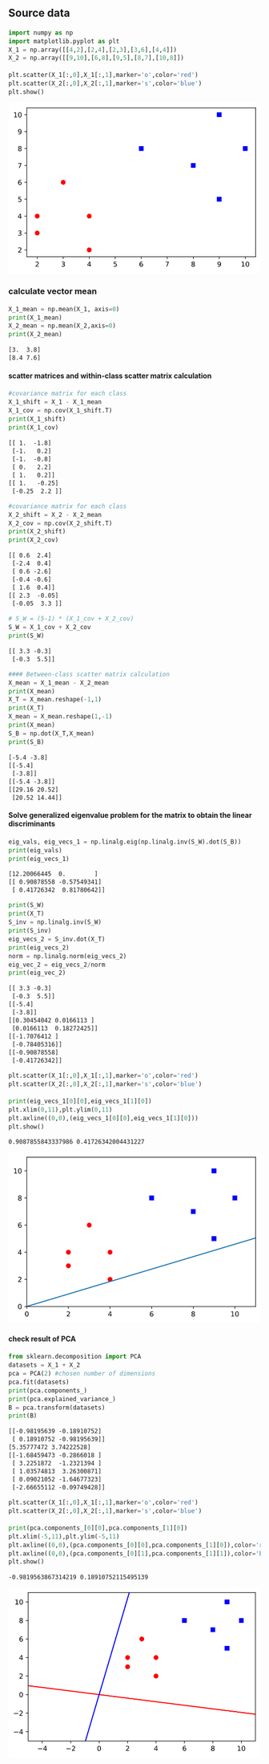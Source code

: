 ## Source data


```python
import numpy as np
import matplotlib.pyplot as plt
X_1 = np.array([[4,2],[2,4],[2,3],[3,6],[4,4]])
X_2 = np.array([[9,10],[6,8],[9,5],[8,7],[10,8]])

plt.scatter(X_1[:,0],X_1[:,1],marker='o',color='red')
plt.scatter(X_2[:,0],X_2[:,1],marker='s',color='blue')
plt.show()

```


    
![svg](lda_scratch_files/lda_scratch_1_0.svg)
    


### calculate vector mean


```python
X_1_mean = np.mean(X_1, axis=0)
print(X_1_mean)
X_2_mean = np.mean(X_2,axis=0)
print(X_2_mean)
```

    [3.  3.8]
    [8.4 7.6]


#### scatter matrices and within-class scatter matrix calculation


```python
#covariance matrix for each class
X_1_shift = X_1 - X_1_mean
X_1_cov = np.cov(X_1_shift.T)
print(X_1_shift)
print(X_1_cov)
```

    [[ 1.  -1.8]
     [-1.   0.2]
     [-1.  -0.8]
     [ 0.   2.2]
     [ 1.   0.2]]
    [[ 1.   -0.25]
     [-0.25  2.2 ]]



```python
#covariance matrix for each class
X_2_shift = X_2 - X_2_mean
X_2_cov = np.cov(X_2_shift.T)
print(X_2_shift)
print(X_2_cov)
```

    [[ 0.6  2.4]
     [-2.4  0.4]
     [ 0.6 -2.6]
     [-0.4 -0.6]
     [ 1.6  0.4]]
    [[ 2.3  -0.05]
     [-0.05  3.3 ]]



```python
# S_W = (5-1) * (X_1_cov + X_2_cov)
S_W = X_1_cov + X_2_cov
print(S_W)
```

    [[ 3.3 -0.3]
     [-0.3  5.5]]



```python
#### Between-class scatter matrix calculation
X_mean = X_1_mean - X_2_mean
print(X_mean)
X_T = X_mean.reshape(-1,1)
print(X_T)
X_mean = X_mean.reshape(1,-1)
print(X_mean)
S_B = np.dot(X_T,X_mean)
print(S_B)
```

    [-5.4 -3.8]
    [[-5.4]
     [-3.8]]
    [[-5.4 -3.8]]
    [[29.16 20.52]
     [20.52 14.44]]


#### Solve generalized eigenvalue problem for the matrix to obtain the linear discriminants


```python
eig_vals, eig_vecs_1 = np.linalg.eig(np.linalg.inv(S_W).dot(S_B))
print(eig_vals)
print(eig_vecs_1)
```

    [12.20066445  0.        ]
    [[ 0.90878558 -0.57549341]
     [ 0.41726342  0.81780642]]



```python
print(S_W)
print(X_T)
S_inv = np.linalg.inv(S_W)
print(S_inv)
eig_vecs_2 = S_inv.dot(X_T)
print(eig_vecs_2)
norm = np.linalg.norm(eig_vecs_2)
eig_vec_2 = eig_vecs_2/norm
print(eig_vec_2)
```

    [[ 3.3 -0.3]
     [-0.3  5.5]]
    [[-5.4]
     [-3.8]]
    [[0.30454042 0.0166113 ]
     [0.0166113  0.18272425]]
    [[-1.7076412 ]
     [-0.78405316]]
    [[-0.90878558]
     [-0.41726342]]



```python
plt.scatter(X_1[:,0],X_1[:,1],marker='o',color='red')
plt.scatter(X_2[:,0],X_2[:,1],marker='s',color='blue')

print(eig_vecs_1[0][0],eig_vecs_1[1][0])
plt.xlim(0,11),plt.ylim(0,11)
plt.axline((0,0),(eig_vecs_1[0][0],eig_vecs_1[1][0]))
plt.show()
```

    0.9087855843337986 0.41726342004431227



    
![svg](lda_scratch_files/lda_scratch_12_1.svg)
    


#### check result of PCA


```python
from sklearn.decomposition import PCA
datasets = X_1 + X_2
pca = PCA(2) #chosen number of dimensions
pca.fit(datasets)
print(pca.components_)
print(pca.explained_variance_)
B = pca.transform(datasets)
print(B)   
```

    [[-0.98195639 -0.18910752]
     [ 0.18910752 -0.98195639]]
    [5.35777472 3.74222528]
    [[-1.68459473 -0.2866018 ]
     [ 3.2251872  -1.2321394 ]
     [ 1.03574813  3.26300871]
     [ 0.09021052 -1.64677323]
     [-2.66655112 -0.09749428]]



```python
plt.scatter(X_1[:,0],X_1[:,1],marker='o',color='red')
plt.scatter(X_2[:,0],X_2[:,1],marker='s',color='blue')

print(pca.components_[0][0],pca.components_[1][0])
plt.xlim(-5,11),plt.ylim(-5,11)
plt.axline((0,0),(pca.components_[0][0],pca.components_[1][0]),color='red')
plt.axline((0,0),(pca.components_[0][1],pca.components_[1][1]),color='blue')
plt.show()
```

    -0.9819563867314219 0.18910752115495139



    
![svg](lda_scratch_files/lda_scratch_15_1.svg)
    

